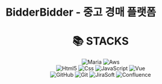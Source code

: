 # BidderBidder - 중고 경매 플랫폼

<div align=center><h1>📚 STACKS</h1></div>
<div align=center>
  <img src="https://img.shields.io/badge/MariaDB-003545?style=for-the-badge&logo=MariaDB&logoColor=white" alt ="Maria">
  <img src="https://img.shields.io/badge/Amazon%20AWS-232F3E?style=for-the-badge&logo=Amazon%20AWS&logoColor=white" alt="Aws">
  <br>
  <img src="https://img.shields.io/badge/HTML5-E34F26?style=for-the-badge&logo=HTML5&logoColor=white" alt="Html5">
  <img src="https://img.shields.io/badge/CSS3-1572B6?style=for-the-badge&logo=CSS3&logoColor=white" alt="Css">
  <img src="https://img.shields.io/badge/JavaScript-F7DF1E?style=for-the-badge&logo=JavaScript&logoColor=white" alt="JavaScript">
  <img src="https://img.shields.io/badge/Vue.js-4FC08D?style=for-the-badge&logo=Vue.js&logoColor=white" alt="Vue">
  <br>
  <img src="https://img.shields.io/badge/GitHub-181717?style=for-the-badge&logo=GitHub&logoColor=white" alt="GitHub">
  <img src="https://img.shields.io/badge/Git-F05032?style=for-the-badge&logo=Git&logoColor=white" alt="Git">
  <img src="https://img.shields.io/badge/Jira%20Software-0052CC?style=for-the-badge&logo=Jira%20Software&logoColor=white" alt="JiraSoft">
  <img src="https://img.shields.io/badge/Confluence-172B4D?style=for-the-badge&logo=Confluence&logoColor=white" alt="Confluence">
</div>

